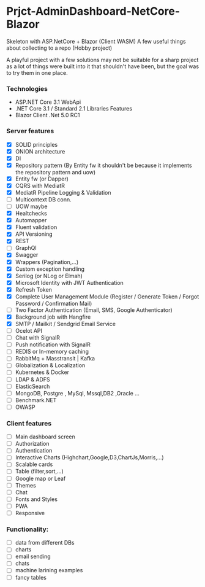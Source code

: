 # Prjct-AdminDashboard-NetCore-Blazor

Skeleton with ASP.NetCore + Blazor (Client WASM) A few useful things about collecting to a repo (Hobby project)

A playful project with a few solutions may not be suitable for a sharp project as a lot of things were built into it that shouldn't have been, but the goal was to try them in one place.

### Technologies

- ASP.NET Core 3.1 WebApi
- .NET Core 3.1 / Standard 2.1 Libraries Features
- Blazor Client .Net 5.0 RC1

### Server features

- [x] SOLID principles
- [x] ONION architecture
- [x] DI
- [x] Repository pattern (By Entity fw it shouldn't be because it implements the repository pattern and uow)
- [x] Entity fw (or Dapper)
- [x] CQRS with MediatR
- [x] MediatR Pipeline Logging & Validation
- [ ] Multicontext DB conn.
- [ ] UOW maybe
- [x] Healtchecks
- [x] Automapper
- [x] Fluent validation
- [x] API Versioning
- [x] REST
- [ ] GraphQl
- [x] Swagger
- [x] Wrappers (Pagination,...)
- [x] Custom exception handling
- [x] Serilog (or NLog or Elmah)
- [x] Microsoft Identity with JWT Authentication
- [x] Refresh Token
- [x] Complete User Management Module (Register / Generate Token / Forgot Password / Confirmation Mail)
- [ ] Two Factor Authentication (Email, SMS, Google Authenticator)
- [x] Background job with Hangfire
- [x] SMTP / Mailkit / Sendgrid Email Service
- [ ] Ocelot API
- [ ] Chat with SignalR
- [ ] Push notification with SignalR
- [ ] REDIS or In-memory caching
- [ ] RabbitMq + Masstransit | Kafka
- [ ] Globalization & Localization
- [ ] Kubernetes & Docker
- [ ] LDAP & ADFS
- [ ] ElasticSearch
- [ ] MongoDB, Postgre , MySql, Mssql,DB2 ,Oracle ...
- [ ] Benchmark.NET
- [ ] OWASP

### Client features

- [ ] Main dashboard screen
- [ ] Authorization
- [ ] Authentication
- [ ] Interactive Charts (Highchart,Google,D3,ChartJs,Morris,...)
- [ ] Scalable cards
- [ ] Table (filter,sort,...)
- [ ] Google map or Leaf
- [ ] Themes
- [ ] Chat
- [ ] Fonts and Styles
- [ ] PWA
- [ ] Responsive

### Functionality:

- [ ] data from different DBs
- [ ] charts
- [ ] email sending
- [ ] chats
- [ ] machine larining examples
- [ ] fancy tables
